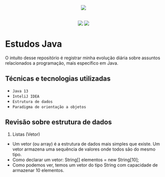 <div align="center">
<img src="https://user-images.githubusercontent.com/71408314/199377590-19e8230e-8db6-4dcc-9a38-017e8ae74e84.png"/>
</div>
<br/>
<br/>
<div align="center">
<a href="https://instagram.com/let.tech" target="_blank"><img src="https://img.shields.io/badge/-Instagram-%23E4405F?style=for-the-badge&logo=instagram&logoColor=white" target="_blank"></a>
<a href="https://www.linkedin.com/in/leticiabapfelix/" target="_blank"><img src="https://img.shields.io/badge/-LinkedIn-%230077B5?style=for-the-badge&logo=linkedin&logoColor=white" target="_blank"></a>
</div>

# Estudos Java
O intuito desse repositório é registrar minha evolução diária sobre assuntos relacionados a programação, mais específico em Java.

## Técnicas e tecnologias utilizadas

- ``Java 13``
- ``InteliJ IDEA``
- ``Estrutura de dados``
- ``Paradigma de orientação a objetos``

## Revisão sobre estrutura de dados

1. Listas (Vetor)
* Um vetor (ou array) é a estrutura de dados mais simples que existe. Um vetor armazena uma sequência de valores onde todos são do mesmo tipo.
* Como declarar um vetor: String[] elementos = new String[10];
* Como podemos ver, temos um vetor do tipo String com capacidade de armazenar 10 elementos.
